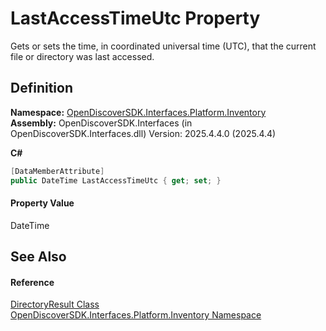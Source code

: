 # LastAccessTimeUtc Property


Gets or sets the time, in coordinated universal time (UTC), that the current file or directory was last accessed.



## Definition
**Namespace:** <a href="05ac8cdb-ff0b-7a5c-da07-61a1da637cb0">OpenDiscoverSDK.Interfaces.Platform.Inventory</a>  
**Assembly:** OpenDiscoverSDK.Interfaces (in OpenDiscoverSDK.Interfaces.dll) Version: 2025.4.4.0 (2025.4.4)

**C#**
``` C#
[DataMemberAttribute]
public DateTime LastAccessTimeUtc { get; set; }
```



#### Property Value
DateTime

## See Also


#### Reference
<a href="3e89aad0-b027-bbf4-adef-f42b8fcc23eb">DirectoryResult Class</a>  
<a href="05ac8cdb-ff0b-7a5c-da07-61a1da637cb0">OpenDiscoverSDK.Interfaces.Platform.Inventory Namespace</a>  
